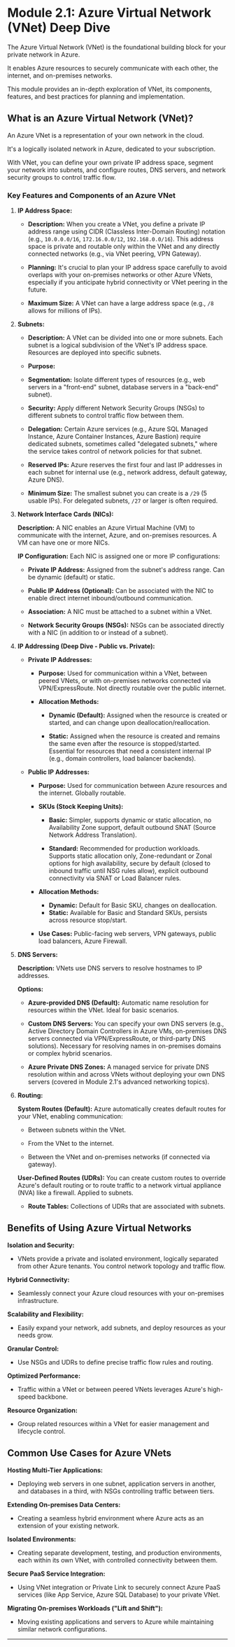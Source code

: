 # **Module 2.1: Azure Virtual Network (VNet) Deep Dive**

The Azure Virtual Network (VNet) is the foundational building block for your private network in Azure. 

It enables Azure resources to securely communicate with each other, the internet, and on-premises networks. 

This module provides an in-depth exploration of VNet, its components, features, and best practices for planning and implementation.

## **What is an Azure Virtual Network (VNet)?**

An Azure VNet is a representation of your own network in the cloud. 

It's a logically isolated network in Azure, dedicated to your subscription. 

With VNet, you can define your own private IP address space, segment your network into subnets, and configure routes, DNS servers, and network security groups to control traffic flow.

### **Key Features and Components of an Azure VNet**

1.  **IP Address Space:**
    
    * **Description:** When you create a VNet, you define a private IP address range using CIDR (Classless Inter-Domain Routing) notation (e.g., `10.0.0.0/16`, `172.16.0.0/12`, `192.168.0.0/16`). This address space is private and routable only within the VNet and any directly connected networks (e.g., via VNet peering, VPN Gateway).
    
    * **Planning:** It's crucial to plan your IP address space carefully to avoid overlaps with your on-premises networks or other Azure VNets, especially if you anticipate hybrid connectivity or VNet peering in the future.
    
    * **Maximum Size:** A VNet can have a large address space (e.g., `/8` allows for millions of IPs).

2.  **Subnets:**
    
    * **Description:** A VNet can be divided into one or more subnets. Each subnet is a logical subdivision of the VNet's IP address space. Resources are deployed into specific subnets.
    
    * **Purpose:**
    
    * **Segmentation:** Isolate different types of resources (e.g., web servers in a "front-end" subnet, database servers in a "back-end" subnet).
    
    * **Security:** Apply different Network Security Groups (NSGs) to different subnets to control traffic flow between them.
    
    * **Delegation:** Certain Azure services (e.g., Azure SQL Managed Instance, Azure Container Instances, Azure Bastion) require dedicated subnets, sometimes called "delegated subnets," where the service takes control of network policies for that subnet.
    
    * **Reserved IPs:** Azure reserves the first four and last IP addresses in each subnet for internal use (e.g., network address, default gateway, Azure DNS).
    
    * **Minimum Size:** The smallest subnet you can create is a `/29` (5 usable IPs). For delegated subnets, `/27` or larger is often required.

3.  **Network Interface Cards (NICs):**
    
    **Description:** A NIC enables an Azure Virtual Machine (VM) to communicate with the internet, Azure, and on-premises resources. A VM can have one or more NICs.
    
    **IP Configuration:** Each NIC is assigned one or more IP configurations:
    
    * **Private IP Address:** Assigned from the subnet's address range. Can be dynamic (default) or static.
    
    * **Public IP Address (Optional):** Can be associated with the NIC to enable direct internet inbound/outbound communication.
    
    * **Association:** A NIC must be attached to a subnet within a VNet.
    
    * **Network Security Groups (NSGs):** NSGs can be associated directly with a NIC (in addition to or instead of a subnet).

4.  **IP Addressing (Deep Dive - Public vs. Private):**
    
    * **Private IP Addresses:**
    
        * **Purpose:** Used for communication within a VNet, between peered VNets, or with on-premises networks connected via VPN/ExpressRoute. Not directly routable over the public internet.
    
        * **Allocation Methods:**
    
            * **Dynamic (Default):** Assigned when the resource is created or started, and can change upon deallocation/reallocation.
    
            * **Static:** Assigned when the resource is created and remains the same even after the resource is stopped/started. Essential for resources that need a consistent internal IP (e.g., domain controllers, load balancer backends).
    * **Public IP Addresses:**
    
        * **Purpose:** Used for communication between Azure resources and the internet. Globally routable.
    
        * **SKUs (Stock Keeping Units):**
    
            * **Basic:** Simpler, supports dynamic or static allocation, no Availability Zone support, default outbound SNAT (Source Network Address Translation).
    
            * **Standard:** Recommended for production workloads. Supports static allocation only, Zone-redundant or Zonal options for high availability, secure by default (closed to inbound traffic until NSG rules allow), explicit outbound connectivity via SNAT or Load Balancer rules.
    
        * **Allocation Methods:**
            * **Dynamic:** Default for Basic SKU, changes on deallocation.
            * **Static:** Available for Basic and Standard SKUs, persists across resource stop/start.
    
        * **Use Cases:** Public-facing web servers, VPN gateways, public load balancers, Azure Firewall.

5.  **DNS Servers:**
    
    **Description:** VNets use DNS servers to resolve hostnames to IP addresses.
    
    **Options:**
    
    * **Azure-provided DNS (Default):** Automatic name resolution for resources within the VNet. Ideal for basic scenarios.
    
    * **Custom DNS Servers:** You can specify your own DNS servers (e.g., Active Directory Domain Controllers in Azure VMs, on-premises DNS servers connected via VPN/ExpressRoute, or third-party DNS solutions). Necessary for resolving names in on-premises domains or complex hybrid scenarios.
    
    * **Azure Private DNS Zones:** A managed service for private DNS resolution within and across VNets without deploying your own DNS servers (covered in Module 2.1's advanced networking topics).

6.  **Routing:**
    
    **System Routes (Default):** Azure automatically creates default routes for your VNet, enabling communication:
    
    * Between subnets within the VNet.
    
    * From the VNet to the internet.
    
    * Between the VNet and on-premises networks (if connected via gateway).
    
    **User-Defined Routes (UDRs):** You can create custom routes to override Azure's default routing or to route traffic to a network virtual appliance (NVA) like a firewall. Applied to subnets.
    
    * **Route Tables:** Collections of UDRs that are associated with subnets.

## **Benefits of Using Azure Virtual Networks**

**Isolation and Security:** 

* VNets provide a private and isolated environment, logically separated from other Azure tenants. You control network topology and traffic flow.

**Hybrid Connectivity:** 

* Seamlessly connect your Azure cloud resources with your on-premises infrastructure.

**Scalability and Flexibility:** 

* Easily expand your network, add subnets, and deploy resources as your needs grow.

**Granular Control:** 

* Use NSGs and UDRs to define precise traffic flow rules and routing.

**Optimized Performance:** 

* Traffic within a VNet or between peered VNets leverages Azure's high-speed backbone.

**Resource Organization:** 

* Group related resources within a VNet for easier management and lifecycle control.

## **Common Use Cases for Azure VNets**

**Hosting Multi-Tier Applications:** 

* Deploying web servers in one subnet, application servers in another, and databases in a third, with NSGs controlling traffic between tiers.

**Extending On-premises Data Centers:** 

* Creating a seamless hybrid environment where Azure acts as an extension of your existing network.

**Isolated Environments:** 

* Creating separate development, testing, and production environments, each within its own VNet, with controlled connectivity between them.

**Secure PaaS Service Integration:** 

* Using VNet integration or Private Link to securely connect Azure PaaS services (like App Service, Azure SQL Database) to your private VNet.

**Migrating On-premises Workloads ("Lift and Shift"):** 

* Moving existing applications and servers to Azure while maintaining similar network configurations.

---